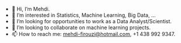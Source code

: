 - 👋 Hi, I’m Mehdi.
- 👀 I’m interested in Statistics, Machine Learning, Big Data, ...
- 🌱 I’m looking for opportunities to work as a Data Analyst/Scientist.
- 💞️ I’m looking to collaborate on machine learning projects. 
- 📫 How to reach me: mehdi-firouzi@hotmail.com, +1 438 992 9347.

<!---
mfirouzi82/mfirouzi82 is a ✨ special ✨ repository because its `README.md` (this file) appears on your GitHub profile.
You can click the Preview link to take a look at your changes.
--->
